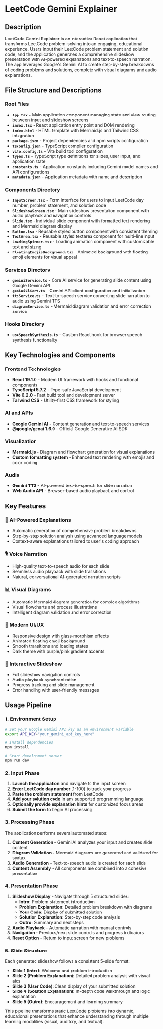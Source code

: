 # LeetCode Gemini Explainer

## Description

LeetCode Gemini Explainer is an interactive React application that transforms LeetCode problem-solving into an engaging, educational experience. Users input their LeetCode problem statement and solution code, and the application generates a comprehensive slideshow presentation with AI-powered explanations and text-to-speech narration. The app leverages Google's Gemini AI to create step-by-step breakdowns of coding problems and solutions, complete with visual diagrams and audio explanations.

## File Structure and Descriptions

### Root Files
- **`App.tsx`** - Main application component managing state and view routing between input and slideshow screens
- **`index.tsx`** - React application entry point and DOM rendering
- **`index.html`** - HTML template with Mermaid.js and Tailwind CSS integration
- **`package.json`** - Project dependencies and npm scripts configuration
- **`tsconfig.json`** - TypeScript compiler configuration
- **`vite.config.ts`** - Vite build tool configuration
- **`types.ts`** - TypeScript type definitions for slides, user input, and application state
- **`constants.ts`** - Application constants including Gemini model names and API configurations
- **`metadata.json`** - Application metadata with name and description

### Components Directory
- **`InputScreen.tsx`** - Form interface for users to input LeetCode day number, problem statement, and solution code
- **`SlideshowScreen.tsx`** - Main slideshow presentation component with audio playback and navigation controls
- **`Slide.tsx`** - Individual slide component with formatted text rendering and Mermaid diagram display
- **`Button.tsx`** - Reusable styled button component with consistent theming
- **`TextArea.tsx`** - Reusable styled textarea component for multi-line input
- **`LoadingSpinner.tsx`** - Loading animation component with customizable text and sizing
- **`FloatingEmojisBackground.tsx`** - Animated background with floating emoji elements for visual appeal

### Services Directory
- **`geminiService.ts`** - Core AI service for generating slide content using Google Gemini API
- **`geminiClient.ts`** - Gemini API client configuration and initialization
- **`ttsService.ts`** - Text-to-speech service converting slide narration to audio using Gemini TTS
- **`diagramService.ts`** - Mermaid diagram validation and error correction service

### Hooks Directory
- **`useSpeechSynthesis.ts`** - Custom React hook for browser speech synthesis functionality

## Key Technologies and Components

### Frontend Technologies
- **React 19.1.0** - Modern UI framework with hooks and functional components
- **TypeScript 5.7.2** - Type-safe JavaScript development
- **Vite 6.2.0** - Fast build tool and development server
- **Tailwind CSS** - Utility-first CSS framework for styling

### AI and APIs
- **Google Gemini AI** - Content generation and text-to-speech services
- **@google/genai 1.6.0** - Official Google Generative AI SDK

### Visualization
- **Mermaid.js** - Diagram and flowchart generation for visual explanations
- **Custom formatting system** - Enhanced text rendering with emojis and color coding

### Audio
- **Gemini TTS** - AI-powered text-to-speech for slide narration
- **Web Audio API** - Browser-based audio playback and control

## Key Features

### 🎯 AI-Powered Explanations
- Automatic generation of comprehensive problem breakdowns
- Step-by-step solution analysis using advanced language models
- Context-aware explanations tailored to user's coding approach

### 🎙️ Voice Narration
- High-quality text-to-speech audio for each slide
- Seamless audio playback with slide transitions
- Natural, conversational AI-generated narration scripts

### 📊 Visual Diagrams
- Automatic Mermaid diagram generation for complex algorithms
- Visual flowcharts and process illustrations
- Intelligent diagram validation and error correction

### 🎨 Modern UI/UX
- Responsive design with glass-morphism effects
- Animated floating emoji background
- Smooth transitions and loading states
- Dark theme with purple/pink gradient accents

### 🔄 Interactive Slideshow
- Full slideshow navigation controls
- Audio playback synchronization
- Progress tracking and slide management
- Error handling with user-friendly messages

## Usage Pipeline

### 1. Environment Setup
```bash
# Set your Google Gemini API key as an environment variable
export API_KEY="your_gemini_api_key_here"

# Install dependencies
npm install

# Start development server
npm run dev
```

### 2. Input Phase
1. **Launch the application** and navigate to the input screen
2. **Enter LeetCode day number** (1-100) to track your progress
3. **Paste the problem statement** from LeetCode
4. **Add your solution code** in any supported programming language
5. **Optionally provide explanation hints** for customized focus areas
6. **Submit the form** to begin AI processing

### 3. Processing Phase
The application performs several automated steps:
1. **Content Generation** - Gemini AI analyzes your input and creates slide content
2. **Diagram Validation** - Mermaid diagrams are generated and validated for syntax
3. **Audio Generation** - Text-to-speech audio is created for each slide
4. **Content Assembly** - All components are combined into a cohesive presentation

### 4. Presentation Phase
1. **Slideshow Display** - Navigate through 5 structured slides:
   - **Intro**: Problem statement introduction
   - **Problem Explanation**: Detailed problem breakdown with diagrams
   - **Your Code**: Display of submitted solution
   - **Solution Explanation**: Step-by-step code analysis
   - **Outro**: Summary and next steps
2. **Audio Playback** - Automatic narration with manual controls
3. **Navigation** - Previous/next slide controls and progress indicators
4. **Reset Option** - Return to input screen for new problems

### 5. Slide Structure
Each generated slideshow follows a consistent 5-slide format:
- **Slide 1 (Intro)**: Welcome and problem introduction
- **Slide 2 (Problem Explanation)**: Detailed problem analysis with visual aids
- **Slide 3 (User Code)**: Clean display of your submitted solution
- **Slide 4 (Solution Explanation)**: In-depth code walkthrough and logic explanation
- **Slide 5 (Outro)**: Encouragement and learning summary

This pipeline transforms static LeetCode problems into dynamic, educational presentations that enhance understanding through multiple learning modalities (visual, auditory, and textual).
